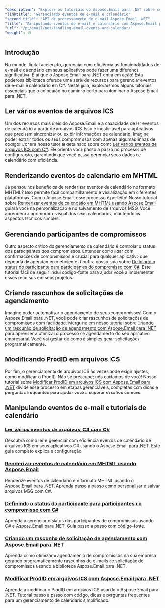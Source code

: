 ```yaml
---
"description": "Explore os tutoriais do Aspose.Email para .NET sobre como lidar com eventos de e-mail e gerenciamento de calendário. Aprenda técnicas para aprimorar seus aplicativos C# com eficiência."
"linktitle": "Gerenciando eventos de e-mail e calendário"
"second_title": "API de processamento de e-mail Aspose.Email .NET"
"title": "Manipulando eventos de e-mail e calendário com Aspose.Email para .NET"
"url": "/pt/email/net/handling-email-events-and-calendar/"
"weight": 15
---
```


## Introdução

No mundo digital acelerado, gerenciar com eficiência as funcionalidades de e-mail e calendário em seus aplicativos pode fazer uma diferença significativa. É aí que o Aspose.Email para .NET entra em ação! Esta poderosa biblioteca oferece uma série de recursos para gerenciar eventos de e-mail e calendário em C#. Neste guia, exploraremos alguns tutoriais essenciais que o colocarão no caminho certo para dominar o Aspose.Email para .NET.

## Ler vários eventos de arquivos ICS

Um dos recursos mais úteis do Aspose.Email é a capacidade de ler eventos de calendário a partir de arquivos ICS. Isso é inestimável para aplicativos que precisam sincronizar ou exibir informações de calendário. Imagine poder extrair todos os seus compromissos com apenas algumas linhas de código! Confira nosso tutorial detalhado sobre como [Ler vários eventos de arquivos ICS com C#](./read-multiple-events-from-ics-files-with-csharp/). Ele orienta você passo a passo no processo de configuração, garantindo que você possa gerenciar seus dados de calendário com eficiência. 

## Renderizando eventos de calendário em MHTML 

Já pensou nos benefícios de renderizar eventos de calendário no formato MHTML? Isso permite fácil compartilhamento e visualização em diferentes plataformas. Com o Aspose.Email, esse processo é perfeito! Nosso tutorial sobre [Renderizar eventos de calendário em MHTML usando Aspose.Email](./render-calendar-events-in-mhtml/) guiará você na personalização e no salvamento de arquivos MSG. Você aprenderá a aprimorar o visual dos seus calendários, mantendo os aspectos técnicos simples.

## Gerenciando participantes de compromissos

Outro aspecto crítico do gerenciamento de calendário é controlar o status dos participantes dos compromissos. Entender como lidar com confirmações de compromissos é crucial para qualquer aplicativo que dependa de agendamento eficiente. Confira nosso guia sobre [Definindo o status do participante para participantes do compromisso com C#](./setting-participant-status-for-appointment-attendees/). Este tutorial fácil de seguir inclui código-fonte para ajudar você a implementar esses recursos em seus projetos.

## Criando rascunhos de solicitações de agendamento 

Imagine poder automatizar o agendamento de seus compromissos! Com o Aspose.Email para .NET, você pode criar rascunhos de solicitações de compromissos com facilidade. Mergulhe em nosso tutorial sobre [Criando um rascunho de solicitação de agendamento com Aspose.Email para .NET](./creating-draft-appointment-request/) para aprender a otimizar o processo de agendamento do seu aplicativo empresarial. Você vai gostar de como é simples gerar solicitações programaticamente.

## Modificando ProdID em arquivos ICS 

Por fim, o gerenciamento de arquivos ICS às vezes pode exigir ajustes, como modificar o ProdID. Não se preocupe; nós cuidamos de você! Nosso tutorial sobre [Modificar ProdID em arquivos ICS com Aspose.Email para .NET](./modify-prodid-in-ics-files/) divide esse processo em etapas gerenciáveis, completas com dicas e perguntas frequentes para ajudar você a superar desafios comuns.

## Manipulando eventos de e-mail e tutoriais de calendário
### [Ler vários eventos de arquivos ICS com C#](./read-multiple-events-from-ics-files-with-csharp/)
Descubra como ler e gerenciar com eficiência eventos de calendário de arquivos ICS em seus aplicativos C# usando o Aspose.Email para .NET. Este guia completo explica a configuração.
### [Renderizar eventos de calendário em MHTML usando Aspose.Email](./render-calendar-events-in-mhtml/)
Renderize eventos de calendário em formato MHTML usando o Aspose.Email para .NET. Aprenda passo a passo como personalizar e salvar arquivos MSG com C#.
### [Definindo o status do participante para participantes do compromisso com C#](./setting-participant-status-for-appointment-attendees/)
Aprenda a gerenciar o status dos participantes de compromissos usando C# e Aspose.Email para .NET. Guia passo a passo com código-fonte.
### [Criando um rascunho de solicitação de agendamento com Aspose.Email para .NET](./creating-draft-appointment-request/)
Aprenda como otimizar o agendamento de compromissos na sua empresa gerando programaticamente rascunhos de e-mails de solicitação de compromissos usando a biblioteca Aspose.Email para .NET.
### [Modificar ProdID em arquivos ICS com Aspose.Email para .NET](./modify-prodid-in-ics-files/)
Aprenda a modificar o ProdID em arquivos ICS usando o Aspose.Email para .NET. Tutorial passo a passo com código, dicas e perguntas frequentes para um gerenciamento de calendário simplificado.